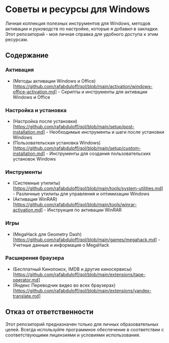 # Советы и ресурсы для Windows

Личная коллекция полезных инструментов для Windows, методов активации и руководств по настройке, которые я добавил в закладки. Этот репозиторий - моя личная справка для удобного доступа к этим ресурсам.

## Содержание

### Активация

- (Методы активации Windows и Office)[https://github.com/rafabduloff/qol/blob/main/activation/windows-office-activation.md] - Скрипты и инструменты для активации Windows и Office

### Настройка и установка

- (Настройка после установки)[https://github.com/rafabduloff/qol/blob/main/setup/post-installation.md] - Необходимые инструменты и шаги после установки Windows
- (Пользовательская установка Windows)[https://github.com/rafabduloff/qol/blob/main/setup/custom-installation.md] - Инструменты для создания пользовательских установок Windows

### Инструменты

- (Системные утилиты)[https://github.com/rafabduloff/qol/blob/main/tools/system-utilities.md] - Различные утилиты для управления и оптимизации Windows
- (Активация WinRAR)[https://github.com/rafabduloff/qol/blob/main/tools/winrar-activation.md] - Инструкция по активации WinRAR

### Игры

- (MegaHack для Geometry Dash)[https://github.com/rafabduloff/qol/blob/main/games/megahack.md] - Учетные данные и информация о MegaHack

### Расширения браузера

- (Бесплатный Кинопоиск, IMDB и другие киносервисы)[https://github.com/rafabduloff/qol/blob/main/extensions/tape-operator.md]
- (Яндекс Переводчик видео во всех браузерах)[https://github.com/rafabduloff/qol/blob/main/extensions/yandex-translate.md]

## Отказ от ответственности

Этот репозиторий предназначен только для личных образовательных целей. Всегда используйте программное обеспечение в соответствии с соответствующими лицензиями и условиями использования.
